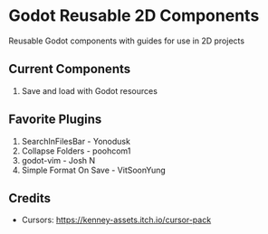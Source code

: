 # Godot Reusable 2D Components
Reusable Godot components with guides for use in 2D projects

## Current Components
1. Save and load with Godot resources

## Favorite Plugins
1. SearchInFilesBar - Yonodusk
2. Collapse Folders - poohcom1
3. godot-vim - Josh N
4. Simple Format On Save - VitSoonYung


## Credits
- Cursors: https://kenney-assets.itch.io/cursor-pack 

